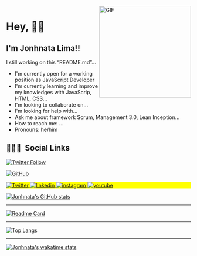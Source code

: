 <img width="250" alt="GIF" align="right" src="https://media0.giphy.com/media/TFUd6cS3rc4qcaS5T8/giphy.gif" >


# Hey, 👋🏼 
## I'm Jonhnata Lima!!

I still working on this &ldquo;README.md&rdquo;...





- I'm currently open for a working position as JavaScript Developer
- I'm currently learning and improve my knowledges with JavaScrip, HTML, CSS...
- I'm looking to collaborate on...
- I'm looking for help with...
- Ask me about framework Scrum, Management 3.0, Lean Inception...
- How to reach me: ...
- Pronouns: he/him
  
## 👨🏽‍🦲 &nbsp;Social Links

[![Twitter Follow](https://img.shields.io/twitter/follow/JonhnataLima?label=Follow)](https://twitter.com/intent/follow?screen_name=JonhnataLima)

[![GitHub](https://img.shields.io/github/followers/jonhnatalima?style=social)](https://github.com/jonhnatalima)

<p align="left" style="background:yellow">
<a href="https://twitter.com/JonhnataLima" target="_blank">
  <img align="center" src="https://img.shields.io/badge/JonhnataLima?style=flat&logo=twitter" alt="Twitter"/>  
</a>


<a href="https://linkedin.com/in/maykbrito" target="_blank">
  <img align="center" src="https://img.shields.io/badge/-maykbrito-05122A?style=flat&logo=linkedin" alt="linkedin"/>
</a>
<a href="https://instagram.com/maykbrito" target="_blank">
 <img align="center" src="https://img.shields.io/badge/-maykbrito-05122A?style=flat&logo=instagram" alt="instagram"/>
</a>
<a href="https://youtube.com/maykbrito" target="_blank">
 <img align="center" src="https://img.shields.io/badge/-maykbrito-05122A?style=flat&logo=youtube" alt="youtube"/>
</a>
</p>


[![Jonhnata's GitHub stats](https://github-readme-stats.vercel.app/api?username=jonhnatalima&theme=chartreuse-dark&show_icons=true&count_private=true)](https://github.com/jonhnatalima)

----------------------------

[![Readme Card](https://github-readme-stats.vercel.app/api/pin/?username=jonhnatalima&repo=countdown-timer&show_owner=true&theme=chartreuse-dark)](https://github.com/jonhnatalima/countdown-timer)

----------------------------

[![Top Langs](https://github-readme-stats.vercel.app/api/top-langs/?username=jonhnatalima&theme=chartreuse-dark&layout=compact)](https://github.com/jonhnatalima)

----------------------------

[![Jonhnata's wakatime stats](https://github-readme-stats.vercel.app/api/wakatime?username=jonhnatalima&theme=chartreuse-dark)](https://github.com/jonhnatalima)